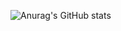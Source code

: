 
<!--### Hi there 👋
![header](https://capsule-render.vercel.app/api?type=waving&color=auto&text=welcome)-->
![Anurag's GitHub stats](https://github-readme-stats.vercel.app/api?username=hyeeebin&show_icons=true&theme=radical)

<!--
  
**hyeeebin/hyeeebin** is a ✨ _special_ ✨ repository because its `README.md` (this file) appears on your GitHub profile.

Here are some ideas to get you started:

- 🔭 I’m currently working on ...
- 🌱 I’m currently learning ...
- 👯 I’m looking to collaborate on ...
- 🤔 I’m looking for help with ...
- 💬 Ask me about ...
- 📫 How to reach me: ...
- 😄 Pronouns: ...
- ⚡ Fun fact: ...
-->
